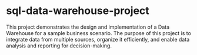 # sql-data-warehouse-project
This project demonstrates the design and implementation of a Data Warehouse for a sample business scenario. The purpose of this project is to integrate data from multiple sources, organize it efficiently, and enable data analysis and reporting for decision-making.
